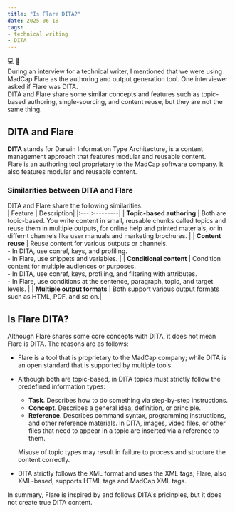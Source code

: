 ```yaml
---
title: "Is Flare DITA?"
date: 2025-06-18
tags: 
- technical writing
- DITA
---
```

💻 📝<br>
During an interview for a technical writer, I mentioned that we were using MadCap Flare as the authoring and output generation tool. One interviewer asked if Flare was DITA.    
DITA and Flare share some similar concepts and features such as topic-based authoring, single-sourcing, and content reuse, but they are not the same thing. 

## DITA and Flare
**DITA** stands for Darwin Information Type Architecture, is a content management approach that features modular and reusable content.    
Flare is an authoring tool proprietary to the MadCap software company. It also features modular and reusable content.     

### Similarities between DITA and Flare
DITA and Flare share the following similarities.    
| Feature | Description| 
|:---|:---------|
| **Topic-based authoring** | Both are topic-based. You write content in small, reusable chunks called topics and reuse them in multiple outputs, for online help and printed materials, or in differnt channels like user manuals and marketing brochures. |
| **Content reuse** | Reuse content for various outputs or channels.<br>- In DITA, use conref, keys, and profiling.<br>- In Flare, use snippets and variables. |
| **Conditional content** | Condition content for multiple audiences or purposes.<br>- In DITA, use conref, keys, profiling, and filtering with attributes.<br>- In Flare, use conditions at the sentence, paragraph, topic, and target levels. |
| **Multiple output formats** | Both support various output formats such as HTML, PDF, and so on.|

## Is Flare DITA?
Although Flare shares some core concepts with DITA, it does not mean Flare is DITA. The reasons are as follows:
- Flare is a tool that is proprietary to the MadCap company; while DITA is an open standard that is supported by multiple tools. 
- Although both are topic-based, in DITA topics must strictly follow the predefined information types:
   - **Task**. Describes how to do something via step-by-step instructions.
   - **Concept**. Describes a general idea, definition, or principle. 
   - **Reference**. Describes command syntax, programming instructions, and other reference materials. In DITA, images, video files, or other files that need to appear in a topic are inserted via a reference to them.
     
    Misuse of topic types may result in failure to process and structure the content correctly.  
    
- DITA strictly follows the XML format and uses the XML tags; Flare, also XML-based, supports HTML tags and MadCap XML tags. <br> 

In summary, Flare is inspired by and follows DITA's pricinples, but it does not create true DITA content. 
